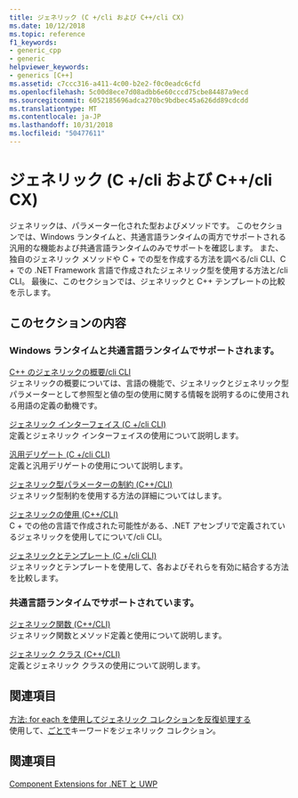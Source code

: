 ```yaml
---
title: ジェネリック (C +/cli および C++/cli CX)
ms.date: 10/12/2018
ms.topic: reference
f1_keywords:
- generic_cpp
- generic
helpviewer_keywords:
- generics [C++]
ms.assetid: c7ccc316-a411-4c00-b2e2-f0c0eadc6cfd
ms.openlocfilehash: 5c00d8ece7d08adbb6e60cccd75cbe84487a9ecd
ms.sourcegitcommit: 6052185696adca270bc9bdbec45a626dd89cdcdd
ms.translationtype: MT
ms.contentlocale: ja-JP
ms.lasthandoff: 10/31/2018
ms.locfileid: "50477611"
---
```

# <a name="generics--ccli-and-ccx"></a>ジェネリック (C +/cli および C++/cli CX)

ジェネリックは、パラメーター化された型およびメソッドです。 このセクションでは、Windows ランタイムと、共通言語ランタイムの両方でサポートされる汎用的な機能および共通言語ランタイムのみでサポートを確認します。 また、独自のジェネリック メソッドや C + での型を作成する方法を調べる/cli CLI、C + での .NET Framework 言語で作成されたジェネリック型を使用する方法と/cli CLI。 最後に、このセクションでは、ジェネリックと C++ テンプレートの比較を示します。

## <a name="in-this-section"></a>このセクションの内容

### <a name="supported-by-the-windows-runtime-and-the-common-language-runtime"></a>Windows ランタイムと共通言語ランタイムでサポートされます。

[C++ のジェネリックの概要/cli CLI](../windows/overview-of-generics-in-visual-cpp.md)<br/>
ジェネリックの概要については、言語の機能で、ジェネリックとジェネリック型パラメーターとして参照型と値の型の使用に関する情報を説明するのに使用される用語の定義の動機です。

[ジェネリック インターフェイス (C +/cli CLI)](../windows/generic-interfaces-visual-cpp.md)<br/>
定義とジェネリック インターフェイスの使用について説明します。

[汎用デリゲート (C +/cli CLI)](../windows/generic-delegates-visual-cpp.md)<br/>
定義と汎用デリゲートの使用について説明します。

[ジェネリック型パラメーターの制約 (C++/CLI)](../windows/constraints-on-generic-type-parameters-cpp-cli.md)<br/>
ジェネリック型制約を使用する方法の詳細についてはします。

[ジェネリックの使用 (C++/CLI)](../windows/consuming-generics-cpp-cli.md)<br/>
C + での他の言語で作成された可能性がある、.NET アセンブリで定義されているジェネリックを使用してについて/cli CLI。

[ジェネリックとテンプレート (C +/cli CLI)](../windows/generics-and-templates-visual-cpp.md)<br/>
ジェネリックとテンプレートを使用して、各およびそれらを有効に結合する方法を比較します。

### <a name="supported-by-the-common-language-runtime"></a>共通言語ランタイムでサポートされています。

[ジェネリック関数 (C++/CLI)](../windows/generic-functions-cpp-cli.md)<br/>
ジェネリック関数とメソッド定義と使用について説明します。

[ジェネリック クラス (C++/CLI)](../windows/generic-classes-cpp-cli.md)<br/>
定義とジェネリック クラスの使用について説明します。

## <a name="related-sections"></a>関連項目

[方法: for each を使用してジェネリック コレクションを反復処理する](../dotnet/how-to-iterate-over-a-generic-collection-with-for-each.md)<br/>
使用して、[ごとで](../dotnet/for-each-in.md)キーワードをジェネリック コレクション。

## <a name="see-also"></a>関連項目

[Component Extensions for .NET と UWP](../windows/component-extensions-for-runtime-platforms.md)